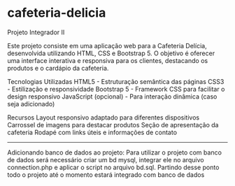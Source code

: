 # cafeteria-delicia
Projeto Integrador II

Este projeto consiste em uma aplicação web para a Cafeteria Delícia, desenvolvida utilizando HTML, CSS e Bootstrap 5. O objetivo é oferecer uma interface interativa e responsiva para os clientes, destacando os produtos e o cardápio da cafeteria.

Tecnologias Utilizadas HTML5 - Estruturação semântica das páginas CSS3 - Estilização e responsividade Bootstrap 5 - Framework CSS para facilitar o design responsivo JavaScript (opcional) - Para interação dinâmica (caso seja adicionado)

Recursos Layout responsivo adaptado para diferentes dispositivos Carrossel de imagens para destacar produtos Seção de apresentação da cafeteria Rodapé com links úteis e informações de contato

-----

Adicionando banco de dados ao projeto:
Para utilizar o projeto com banco de dados será necessário criar um bd mysql, integrar ele no 
arquivo connection.php e aplicar o script no arquivo bd.sql. Partindo desse ponto todo o projeto
até o momento estará integrado com banco de dados